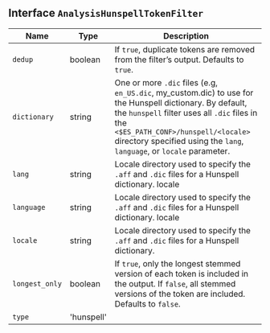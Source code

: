 ## Interface `AnalysisHunspellTokenFilter`

| Name | Type | Description |
| - | - | - |
| `dedup` | boolean | If `true`, duplicate tokens are removed from the filter’s output. Defaults to `true`. |
| `dictionary` | string | One or more `.dic` files (e.g, `en_US.dic`, my_custom.dic) to use for the Hunspell dictionary. By default, the `hunspell` filter uses all `.dic` files in the `<$ES_PATH_CONF>/hunspell/<locale>` directory specified using the `lang`, `language`, or `locale` parameter. |
| `lang` | string | Locale directory used to specify the `.aff` and `.dic` files for a Hunspell dictionary. locale |
| `language` | string | Locale directory used to specify the `.aff` and `.dic` files for a Hunspell dictionary. locale |
| `locale` | string | Locale directory used to specify the `.aff` and `.dic` files for a Hunspell dictionary. |
| `longest_only` | boolean | If `true`, only the longest stemmed version of each token is included in the output. If `false`, all stemmed versions of the token are included. Defaults to `false`. |
| `type` | 'hunspell' | &nbsp; |
